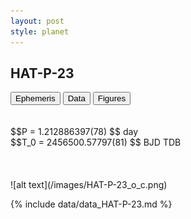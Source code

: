 ```yaml
---
layout: post
style: planet
---
```

<script src="../js/planets.js"></script>

## HAT-P-23

<!-- Tab links -->
<div class="tab">
<button class="tablinks" onclick="openCity(event, 'Ephemeris')">Ephemeris</button>
<button class="tablinks" onclick="openCity(event, 'Data')">Data</button>
<button class="tablinks" onclick="openCity(event, 'Figures')">Figures</button>
</div>

<!-- Tab content -->
<div id="Ephemeris" class="tabcontent" markdown="1">
<br/><br/>
$$P = 1.212886397(78) $$ day <br/>
$$T_0 = 2456500.57797(81) $$ BJD TDB
<br/><br/>
<br/><br/>
![alt text](/images/HAT-P-23_o_c.png)
</div>


<div id="Data" class="tabcontent" markdown="1">

{% include data/data_HAT-P-23.md %}

</div>

